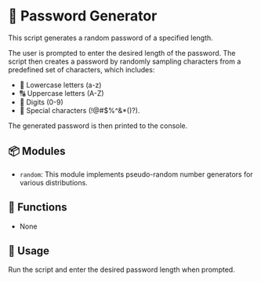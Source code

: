 # 🔐 Password Generator

This script generates a random password of a specified length.

The user is prompted to enter the desired length of the password. The script then creates a password by randomly sampling characters from a predefined set of characters, which includes:

- 🔡 Lowercase letters (a-z)
- 🔠 Uppercase letters (A-Z)
- 🔢 Digits (0-9)
- 🔣 Special characters (!@#$%^&*()?).

The generated password is then printed to the console.

## 📦 Modules

- `random`: This module implements pseudo-random number generators for various distributions.

## 🔧 Functions

- None

## 🚀 Usage

Run the script and enter the desired password length when prompted.
